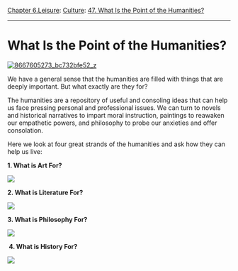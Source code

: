 [Chapter 6.Leisure](https://www.theschooloflife.com/thebookoflife/category/leisure/): [Culture](https://www.theschooloflife.com/thebookoflife/category/leisure/culture/): [47. What Is the Point of the Humanities?](https://www.theschooloflife.com/thebookoflife/what-is-the-point-of-the-humanities/)

* * *

# What Is the Point of the Humanities?

[![8667605273_bc732bfe52_z](https://www.theschooloflife.com/thebookoflife/wp-content/uploads/2014/12/8667605273_bc732bfe52_z.jpg)](http://www.thebookoflife.org/wp-content/uploads/2014/12/8667605273_bc732bfe52_z.jpg)

We have a general sense that the humanities are filled with things that are deeply important. But what exactly are they for?

The humanities are&nbsp;a repository of useful and consoling ideas that can help us&nbsp;face pressing personal and professional issues. We can turn to novels and historical narratives to impart moral instruction, paintings to reawaken our empathetic powers, and philosophy to probe our anxieties and offer consolation.

Here we look at four great strands of the humanities and ask how they can help us live:

**1. What is Art For?&nbsp;**

[![](https://img.youtube.com/vi/sn0bDD4gXrE/0.jpg)](//www.youtube.com/embed/sn0bDD4gXrE? '')

**2. What is Literature For?&nbsp;**

[![](https://img.youtube.com/vi/4RCFLobfqcw/0.jpg)](//www.youtube.com/embed/4RCFLobfqcw '')

**3. What is Philosophy For?**

[![](https://img.youtube.com/vi/mIYdx6lDDhg/0.jpg)](//www.youtube.com/embed/mIYdx6lDDhg? '')

**&nbsp;4. What is History For?**

[![](https://img.youtube.com/vi/hLE-5ElGlPM/0.jpg)](//www.youtube.com/embed/hLE-5ElGlPM? '')
